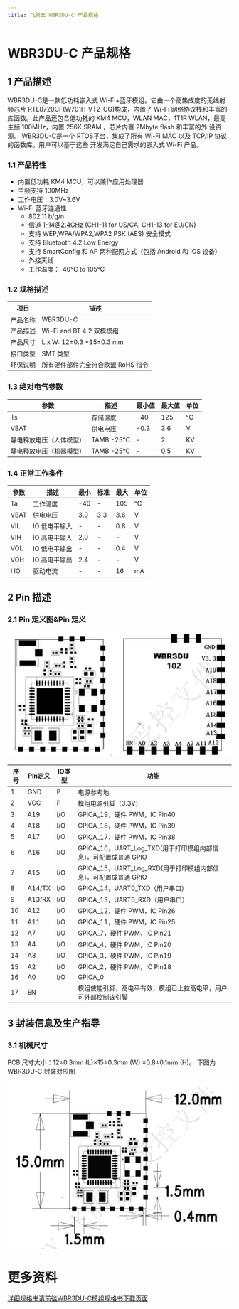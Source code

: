 ```yaml
---
title: 飞腾云 WBR3DU-C 产品规格 
---
```

# WBR3DU-C 产品规格 




## 1 产品描述
WBR3DU-C是一款低功耗嵌入式 Wi-Fi+蓝牙模组。它由一个高集成度的无线射频芯片
RTL8720CF(W701H-VT2-CG)构成，内置了 Wi-Fi 网络协议栈和丰富的库函数。此产品还包含低功耗的 KM4
MCU，WLAN MAC，1T1R WLAN，最高主频 100MHz，内置 256K SRAM ，芯片内置 2Mbyte flash 和丰富的外
设资源。
WBR3DU-C是一个 RTOS平台，集成了所有 Wi-Fi MAC 以及 TCP/IP 协议的函数库。用户可以基于这些
开发满足自己需求的嵌入式 Wi-Fi 产品。

### 1.1 产品特性

- 内置低功耗 KM4 MCU，可以兼作应用处理器
- 主频支持 100MHz
- 工作电压：3.0V~3.6V
- Wi-Fi 蓝牙连通性
    - 802.11 b/g/n
    - 信道 1-14@2.4GHz (CH1-11 for US/CA, CH1-13 for EU/CN)
    - 支持 WEP,WPA/WPA2,WPA2 PSK (AES) 安全模式
    - 支持 Bluetooth 4.2 Low Energy
    - 支持 SmartConfig 和 AP 两种配网方式（包括 Android 和 IOS 设备）
    - 外接天线
    - 工作温度：-40℃ to 105℃


### 1.2 规格描述

| 项目 | 描述 |
|--------------|---------------------------|
| 产品名称      | WBR3DU-C                    |
| 产品描述      | Wi-Fi and BT 4.2 双模模组     |
| 产品尺寸      | L x W: 12±0.3 *15±0.3 mm  |
| 接口类型      | SMT 类型                   |
| 环保说明      | 所有硬件部件完全符合欧盟 RoHS 指令 |


### 1.3 绝对电气参数


| 参数             | 描述           | 最小值 | 最大值 | 单位 |
|-----------------|--------------|------|------|----|
| Ts              | 存储温度       | -40  | 125  | ℃  |
| VBAT            | 供电电压       | -0.3 | 3.6  | V  |
| 静电释放电压（人体模型） | TAMB -25℃ | -    | 2    | KV |
| 静电释放电压（机器模型） | TAMB -25℃ | -    | 0.5  | KV |


### 1.4 正常工作条件

| 参数   | 描述         | 最小 | 标准 | 最大 | 单位 |
|-------|------------|----|----|----|----|
| Ta    | 工作温度     | -40 | -  | 105 | ℃  |
| VBAT  | 供电电压     | 3.0 | 3.3 | 3.6 | V  |
| VIL   | IO 低电平输入 | -   | -   | 0.8 | V  |
| VIH   | IO 高电平输入 | 2.0 | -   | -   | V  |
| VOL   | IO 低电平输出 | -   | -   | 0.4 | V  |
| VOH   | IO 高电平输出 | 2.4 | -   | -   | V  |
| I IO  | 驱动电流     | -   | -   | 16  | mA |


## 2 Pin 描述
### 2.1 Pin 定义图&Pin 定义

![](/assets/images/8720CF/8720cf管脚.png)

| 序号  | Pin定义  | IO类型 | 功能              |
|------|---------|-------|-----------------|                                                
| 1  | GND    | P   | 电源参考地            |                                         
| 2  | VCC    | P   | 模组电源引脚（3.3V）   |                                              
| 3  | A19    | I/O | GPIOA_19，硬件 PWM，IC Pin40   |                                      
| 4  | A18    | I/O | GPIOA_18，硬件 PWM，IC Pin39    |                                   
| 5  | A17    | I/O | GPIOA_17，硬件 PWM，IC Pin38     |                                     
| 6  | A16    | I/O | GPIOA_16，UART_Log_TXD(用于打印模组内部信息)，可配置成普通 GPIO      |      
| 7  | A15    | I/O | GPIOA_15，UART_Log_RXD(用于打印模组内部信息)，可配置成普通 GPIO    |               
| 8  | A14/TX | I/O | GPIOA_14，UART0_TXD（用户串口）     |                                      
| 9  | A13/RX | I/O | GPIOA_13，UART0_RXD（用户串口）    |                              
| 10 | A12    | I/O | GPIOA_12，硬件 PWM，IC Pin26       |                                    
| 11 | A11    | I/O | GPIOA_11，硬件 PWM，IC Pin25       |                                   
| 12 | A7     | I/O | GPIOA_7，硬件 PWM，IC Pin21         |                                 
| 13 | A4     | I/O | GPIOA_4，硬件 PWM，IC Pin20         |                                  
| 14 | A3     | I/O | GPIOA_3，硬件 PWM，IC Pin19          |                                  
| 15 | A2     | I/O | GPIOA_2，硬件 PWM，IC Pin18          |                                 
| 16 | A0     | I/O | GPIOA_0                                |                                 
| 17 | EN     |     | 模组使能引脚，高电平有效，模组已上拉高电平，用户可外部控制该引脚    |                   


## 3 封装信息及生产指导
### 3.1 机械尺寸
PCB 尺寸大小：12±0.3mm (L)×15±0.3mm (W) ×0.8±0.1mm (H)。
下图为 WBR3DU-C 封装对应图

![](/assets/images/8720CF/8720cf尺寸.png)


# 更多资料

[详细规格书请前往WBR3DU-C模组规格书下载页面](../../download/8720cf/8720cf_datasheet.md)